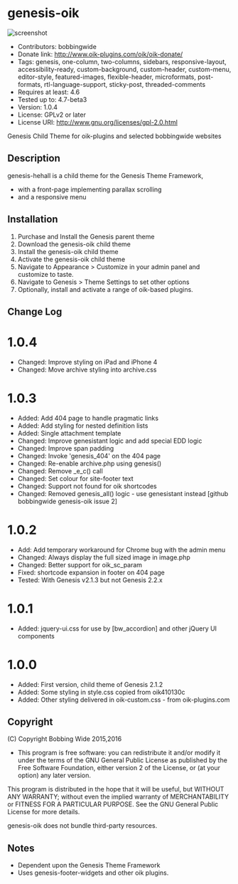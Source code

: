 # genesis-oik 
![screenshot](https://raw.githubusercontent.com/bobbingwide/genesis-oik/master/screenshot.jpg)
* Contributors: bobbingwide
* Donate link: http://www.oik-plugins.com/oik/oik-donate/
* Tags: genesis, one-column, two-columns, sidebars, responsive-layout, accessibility-ready, custom-background, custom-header, custom-menu, editor-style, featured-images, flexible-header, microformats, post-formats, rtl-language-support, sticky-post, threaded-comments
* Requires at least: 4.6
* Tested up to: 4.7-beta3
* Version: 1.0.4
* License: GPLv2 or later
* License URI: http://www.gnu.org/licenses/gpl-2.0.html

Genesis Child Theme for oik-plugins and selected bobbingwide websites

## Description 
genesis-hehall is a child theme for the Genesis Theme Framework,

* with a front-page implementing parallax scrolling
* and a responsive menu

## Installation 

1. Purchase and Install the Genesis parent theme
2. Download the genesis-oik child theme
3. Install the genesis-oik child theme
4. Activate the genesis-oik child theme
5. Navigate to Appearance > Customize in your admin panel and customize to taste.
6. Navigate to Genesis > Theme Settings to set other options
7. Optionally, install and activate a range of oik-based plugins.


## Change Log 
# 1.0.4 
* Changed: Improve styling on iPad and iPhone 4
* Changed: Move archive styling into archive.css

# 1.0.3 
* Added: Add 404 page to handle pragmatic links
* Added: Add styling for nested definition lists
* Added: Single attachment template
* Changed: Improve genesistant logic and add special EDD logic
* Changed: Improve span padding
* Changed: Invoke 'genesis_404' on the 404 page
* Changed: Re-enable archive.php using genesis()
* Changed: Remove _e_c() call
* Changed: Set colour for site-footer text
* Changed: Support not found for oik shortcodes
* Changed: Removed genesis_all() logic - use genesistant instead [github bobbingwide genesis-oik issue 2]

# 1.0.2 
* Add: Add temporary workaround for Chrome bug with the admin menu
* Changed: Always display the full sized image in image.php
* Changed: Better support for oik_sc_param
* Fixed: shortcode expansion in footer on 404 page
* Tested: With Genesis v2.1.3 but not Genesis 2.2.x

# 1.0.1 
* Added: jquery-ui.css for use by [bw_accordion] and other jQuery UI components

# 1.0.0 
* Added: First version, child theme of Genesis 2.1.2
* Added: Some styling in style.css copied from oik410130c
* Added: Other styling delivered in oik-custom.css - from oik-plugins.com

## Copyright 
(C) Copyright Bobbing Wide 2015,2016

* This program is free software: you can redistribute it and/or modify
it under the terms of the GNU General Public License as published by
the Free Software Foundation, either version 2 of the License, or
(at your option) any later version.

This program is distributed in the hope that it will be useful,
but WITHOUT ANY WARRANTY; without even the implied warranty of
MERCHANTABILITY or FITNESS FOR A PARTICULAR PURPOSE. See the
GNU General Public License for more details.

genesis-oik does not bundle third-party resources.

## Notes 
* Dependent upon the Genesis Theme Framework
* Uses genesis-footer-widgets and other oik plugins.



